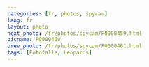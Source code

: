 ```yaml
---
categories: [fr, photos, spycam]
lang: fr
layout: photo
next_photo: /fr/photos/spycam/P0000459.html
picname: P0000460
prev_photo: /fr/photos/spycam/P0000461.html
tags: [Fotofalle, Leopards]
---
```

